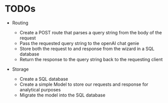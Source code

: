 # TODOs
- Routing
    - Create a POST route that parses a query string from the body of the request
    - Pass the requested query string to the openAI chat genie
    - Store both the request to and response from the wizard in a SQL database
    - Return the response to the query string back to the requesting client

- Storage
    - Create a SQL database
    - Create a simple Model to store our requests and response for analytical purposes
    - Migrate the model into the SQL database
